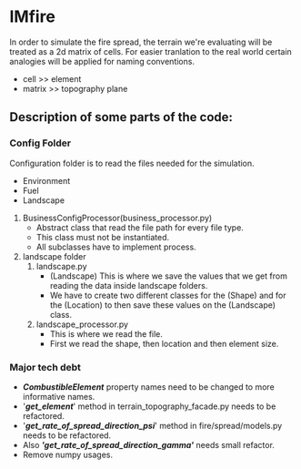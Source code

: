 # IMfire

In order to simulate the fire spread, the terrain we're evaluating will be treated as a 2d matrix of cells. For easier tranlation to the real world certain analogies will be applied for naming conventions.

* cell >> element
* matrix >> topography plane


## Description of some parts of the code:
### Config Folder

Configuration folder is to read the files needed for the simulation.
* Environment
* Fuel
* Landscape


1. BusinessConfigProcessor(business_processor.py) 
    - Abstract class that read the file path for every file type.
    - This class must not be instantiated.
    - All subclasses have to implement process.
2. landscape folder 
   1. landscape.py
       - (Landscape) This is where we save the values that we get from reading the data inside landscape folders.
       - We have to create two different classes for the (Shape) and for the (Location) to then save these values on the (Landscape) class.
   2. landscape_processor.py
       - This is where we read the file.
       - First we read the shape, then location and then element size.


### Major tech debt
* **_CombustibleElement_** property names need to be changed to more informative names.
* '_**get_element**_' method in terrain_topography_facade.py needs to be refactored.
* '_**get_rate_of_spread_direction_psi**_' method in fire/spread/models.py needs to be refactored.
* Also **_'get_rate_of_spread_direction_gamma'_** needs small refactor.
* Remove numpy usages.